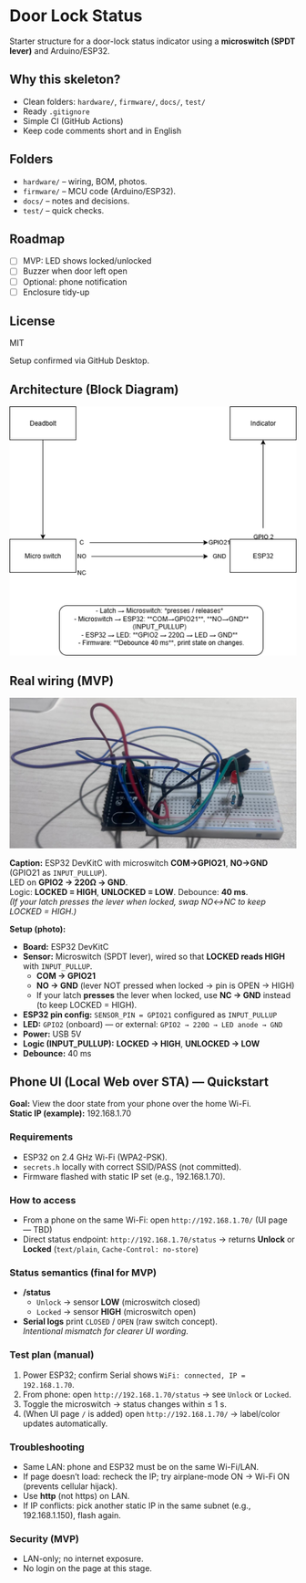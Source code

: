 # Door Lock Status
Starter structure for a door-lock status indicator using a **microswitch (SPDT lever)** and Arduino/ESP32.

## Why this skeleton?
- Clean folders: `hardware/`, `firmware/`, `docs/`, `test/`
- Ready `.gitignore`
- Simple CI (GitHub Actions)
- Keep code comments short and in English

## Folders
- `hardware/` – wiring, BOM, photos.
- `firmware/` – MCU code (Arduino/ESP32).
- `docs/` – notes and decisions.
- `test/` – quick checks.

## Roadmap 
- [ ] MVP: LED shows locked/unlocked
- [ ] Buzzer when door left open
- [ ] Optional: phone notification
- [ ] Enclosure tidy-up

## License
MIT 

Setup confirmed via GitHub Desktop.

## Architecture (Block Diagram)
![Block diagram](hardware/door-lock-block.png)

## Real wiring (MVP)
![Real wiring — ESP32 DevKitC, microswitch COM→GPIO21, NO→GND](hardware/microswitch-wiring.png)

**Caption:** ESP32 DevKitC with microswitch **COM→GPIO21**, **NO→GND** (GPIO21 as `INPUT_PULLUP`).  
LED on **GPIO2 → 220Ω → GND**.  
Logic: **LOCKED = HIGH**, **UNLOCKED = LOW**. Debounce: **40 ms**.  
*(If your latch presses the lever when locked, swap NO↔NC to keep LOCKED = HIGH.)*


**Setup (photo):**
- **Board:** ESP32 DevKitC
- **Sensor:** Microswitch (SPDT lever), wired so that **LOCKED reads HIGH** with `INPUT_PULLUP`.
  - **COM → GPIO21**
  - **NO  → GND**  (lever NOT pressed when locked → pin is OPEN → HIGH)
  - If your latch **presses** the lever when locked, use **NC → GND** instead (to keep LOCKED = HIGH).
- **ESP32 pin config:** `SENSOR_PIN = GPIO21` configured as `INPUT_PULLUP`
- **LED:** `GPIO2` (onboard) — or external: `GPIO2 → 220Ω → LED anode → GND`
- **Power:** USB 5V
- **Logic (INPUT_PULLUP):** **LOCKED → HIGH**, **UNLOCKED → LOW**
- **Debounce:** 40 ms

## Phone UI (Local Web over STA) — Quickstart

**Goal:** View the door state from your phone over the home Wi-Fi.  
**Static IP (example):** 192.168.1.70

### Requirements
- ESP32 on 2.4 GHz Wi-Fi (WPA2-PSK).
- `secrets.h` locally with correct SSID/PASS (not committed).
- Firmware flashed with static IP set (e.g., 192.168.1.70).

### How to access
- From a phone on the same Wi-Fi: open `http://192.168.1.70/` (UI page — TBD)  
- Direct status endpoint: `http://192.168.1.70/status` → returns **Unlock** or **Locked** (`text/plain`, `Cache-Control: no-store`)

### Status semantics (final for MVP)
- **/status**
  - `Unlock` → sensor **LOW** (microswitch closed)  
  - `Locked` → sensor **HIGH** (microswitch open)
- **Serial logs** print `CLOSED` / `OPEN` (raw switch concept).  
  *Intentional mismatch for clearer UI wording.*

### Test plan (manual)
1. Power ESP32; confirm Serial shows `WiFi: connected, IP = 192.168.1.70`.
2. From phone: open `http://192.168.1.70/status` → see `Unlock` or `Locked`.
3. Toggle the microswitch → status changes within ≤ 1 s.
4. (When UI page `/` is added) open `http://192.168.1.70/` → label/color updates automatically.

### Troubleshooting
- Same LAN: phone and ESP32 must be on the same Wi-Fi/LAN.
- If page doesn’t load: recheck the IP; try airplane-mode ON → Wi-Fi ON (prevents cellular hijack).
- Use **http** (not https) on LAN.
- If IP conflicts: pick another static IP in the same subnet (e.g., 192.168.1.150), flash again.

### Security (MVP)
- LAN-only; no internet exposure.
- No login on the page at this stage.
